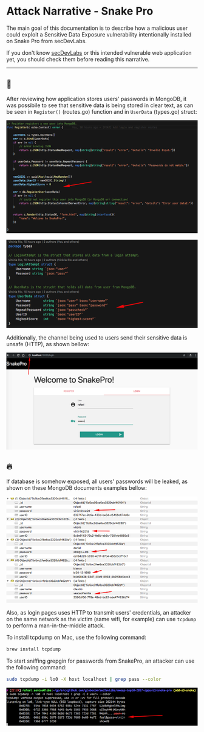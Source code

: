 # Attack Narrative - Snake Pro

The main goal of this documentation is to describe how a malicious user could exploit a Sensitive Data Exposure vulnerability intentionally installed on Snake Pro from secDevLabs.

If you don't know [secDevLabs](https://github.com/globocom/secDevLabs) or this intended vulnerable web application yet, you should check them before reading this narrative.

----

## 👀

After reviewing how application stores users' passwords in MongoDB, it was possibile to see that sensitive data is being stored in clear text, as can be seen in `Register()` (routes.go) function and in `UserData` (types.go) struct:

<p align="center">
    <img src="attack1.png"/>
</p>

<p align="center">
    <img src="attack2.png"/>
</p>

Additionally, the channel being used to users send their sensitive data is unsafe (HTTP), as shown bellow:

<p align="center">
    <img src="attack3.png"/>
</p>

## 🔥

If database is somehow exposed, all users' passwords  will be leaked, as shown on these MongoDB documents examples bellow:

<p align="center">
    <img src="attack4.png"/>
</p>

Also, as login pages uses HTTP to transmit users' credentials, an attacker on the same network as the victim (same wifi, for example) can use `tcpdump` to perform a man-in-the-middle attack.

To install tcpdump on Mac, use the following command:

```sh
brew install tcpdump
```

To start sniffing grepgin for passwords from SnakePro, an attacker can use the following command: 

```sh
sudo tcpdump -i lo0 -X host localhost | grep pass --color
```

<p align="center">
    <img src="attack5.png"/>
</p>
